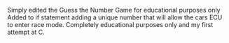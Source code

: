 Simply edited the Guess the Number Game for educational purposes only
Added to if statement adding a unique number that will allow the cars 
ECU to enter race mode.
Completely educational purposes only and my first attempt at C.
